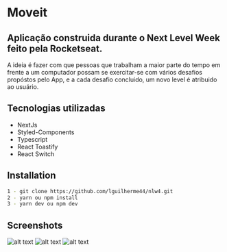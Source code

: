 # Moveit

## Aplicação construida durante o Next Level Week feito pela Rocketseat.

A ideia é fazer com que pessoas que trabalham a maior parte do tempo em frente a um computador possam se exercitar-se com vários desafios propóstos pelo App, e a cada desafio concluido, um novo level é atribuido ao usuário.

## Tecnologias utilizadas

- NextJs
- Styled-Components
- Typescript
- React Toastify
- React Switch

## Installation

```sh
1 - git clone https://github.com/lguilherme44/nlw4.git
2 - yarn ou npm install
3 - yarn dev ou npm dev
```
## Screenshots

![alt text](https://i.imgur.com/SgelHiO.png)
![alt text](https://i.imgur.com/90iycb4.png)
![alt text](https://i.imgur.com/Ng6Edxp.png)
